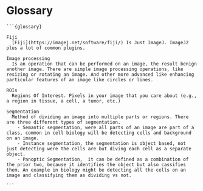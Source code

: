 # Glossary

````{div} full-width
```{glossary}

Fiji
  [Fiji](https://imagej.net/software/fiji/) Is Just ImageJ. ImageJ2 plus a lot of common plugins.

Image processing
  Is an operation that can be performed on an image, the result benign another image. There are simple image processing operations, like resizing or rotating an image. And other more advanced like enhancing particular features of an image like circles or lines.

ROIs
  Regions Of Interest. Pixels in your image that you care about (e.g., a region in tissue, a cell, a tumor, etc.) 

Segmentation
  Method of dividing an image into multiple parts or regions. There are three different types of segmentation. 
    - Semantic segmentation, were all parts of an image are part of a class, common in cell biology will be detecting cells and background on an image.
    - Instance segmentation, the segmentation is object based, not just detecting were the cells are but diving each cell as a separate object.
    - Panoptic Segmentation,  it can be defined as a combination of the prior two, because it identifies the object but also cassifies them. An example in biology might be detecting all the cells on an image and classifying them as dividing vs not.

```
````

<!-- 
Terms that aren't in the book yet but we know we want to add:
Detection
  Is the image processing technique to detect objects within an image. It would not give you a mask of the objects but it could give you a bounding box, or and x,y position.

Thresholding
  The easiest form of image segmentation, it divides the image into two part the background and the foreground (or signal). It creates a binary image were usually the background pixels would be change to a 0 value and the foreground pixels values would be 1.

Widefield
Super-resolution
Deconvolution
Confocal microscopy
Spectral imaging
Light sheet
Multiphoton
Optical clearing
Köhler illumination
Wavelength
Intensity
Objectives
Light source
Laser
Absorption
Numerical aperture (NA)
Color correction
Working distance (WD)
Emission spectra
Photobleaching
Detector
Phototoxicity
Saturation
Photo-multiplier tube
Averaging
Signal to noise ratio


  -->